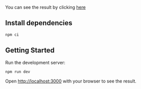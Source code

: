 You can see the result by clicking [here](https://test-valantis-alreadytaken.vercel.app/)

## Install dependencies

```bash
npm ci
```

## Getting Started

Run the development server:

```bash
npm run dev
```

Open [http://localhost:3000](http://localhost:3000) with your browser to see the result.
